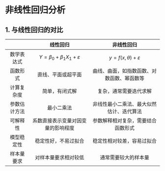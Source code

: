 # 非线性回归分析
## 1. 与线性回归的对比
|        | 线性回归 | 非线性回归 |
|:-------:|:------:|:---------:|
| 数学表达式 | $Y = \beta_0 + \beta_1 X_1 + \varepsilon$| $y = f(x, \theta) + \varepsilon$|
| 函数形式 | 直线、平面或超平面 | 曲线、曲面，如指数函数、对数函数、幂函数等 |
| 计算复杂度 | 简单，有闭式解 | 复杂，通常需要迭代求解 |
| 参数估计方法 | 最小二乘法 | 非线性最小二乘法、最大似然估计、迭代算法 |
| 可解释性 | 系数直接表示变量对因变量的影响程度 | 参数解释相对复杂，需要结合函数形式 |
| 模型稳定性 | 稳定性好，不易过拟合 | 稳定性相对较差，容易过拟合 |
| 样本量要求 | 对样本量要求相对较低 | 通常需要较大的样本量 |
<!--stackedit_data:
eyJoaXN0b3J5IjpbNjQ3NTcwNTk5XX0=
-->